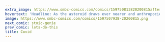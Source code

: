 ```yaml
---
extra_image: https://www.smbc-comics.com/comics/159750813820200815after.png
hovertext: 'Headline: As the asteroid draws ever nearer and anthropocide grows imminent, Millenials stock up on canned soup.'
image: https://www.smbc-comics.com/comics/1597507938-20200815.png
next_comic: stoic-genie
prev_comic: lets-do-this
title: Covid
---
```


